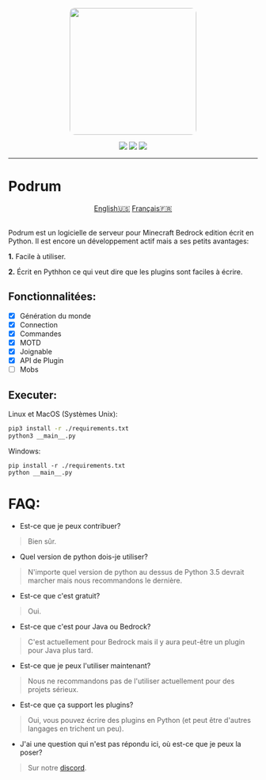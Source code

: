 <p align="center">
  <img width="256" style="border-radius:10px;" height="256" src="https://cdn.discordapp.com/attachments/576826528671858709/766767561681141790/Logo.png">


<div align="center">
    <a href="https://discord.gg/ScSsnwQ4kW"><img src="https://img.shields.io/discord/821124503185653803?style=flat-square"/></a>
    <a href="https://www.codefactor.io/repository/github/podrum/podrum"><img src="https://www.codefactor.io/repository/github/podrum/podrum/badge?style=flat-square"/></a>
    <a href="https://podrum.github.io/"><img src="https://img.shields.io/badge/website-online-orange?style=flat-square"/></a>
</div>
<hr/>

# Podrum

<div align="center">
  <a href="README.md">English🇺🇸</a>
  <a href="languages/README_FR.md">Français🇫🇷</a></div>
<br>

Podrum est un logicielle de serveur pour Minecraft Bedrock edition écrit en Python.
Il est encore un développement actif mais a ses petits avantages:

**1.** Facile à utiliser.

**2.** Écrit en Pythhon ce qui veut dire que les plugins sont faciles à écrire.
## Fonctionnalitées:
 - [x] Génération du monde
 - [x] Connection
 - [x] Commandes
 - [x] MOTD
 - [x] Joignable
 - [x] API de Plugin
 - [ ] Mobs 

## Executer:
Linux et MacOS (Systèmes Unix):
```sh
pip3 install -r ./requirements.txt
python3 __main__.py
```

Windows:
```batch
pip install -r ./requirements.txt
python __main__.py
```

# FAQ:
 - Est-ce que je peux contribuer?
 > Bien sûr.
 - Quel version de python dois-je utiliser?
 > N'importe quel version de python au dessus de Python 3.5 devrait marcher mais nous recommandons le dernière.
 - Est-ce que c'est gratuit?
 > Oui.
 - Est-ce que c'est pour Java ou Bedrock?
 > C'est actuellement pour Bedrock mais il y aura peut-être un plugin pour Java plus tard.
 - Est-ce que je peux l'utiliser maintenant?
 > Nous ne recommandons pas de l'utiliser actuellement pour des projets sérieux.
 - Est-ce que ça support les plugins?
 > Oui, vous pouvez écrire des plugins en Python (et peut être d'autres langages en trichent un peu).
 - J'ai une question qui n'est pas répondu ici, où est-ce que je peux la poser?
 > Sur notre [discord](https://discord.gg/ScSsnwQ4kW).
